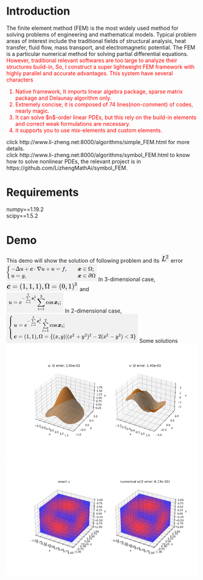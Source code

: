 <h1><b>Introduction</b></h1>
The finite element method (FEM) is the most widely used method for solving problems of engineering and mathematical models.
Typical problem areas of interest include the traditional fields of structural analysis, heat transfer, fluid flow, mass transport, and electromagnetic potential.
The FEM is a particular numerical method for solving partial differential equations.<br>
<font color="red">
However, traditional relevant softwares are too large to analyze their structures build-in,
So, I construct a super lightweight FEM framework with highly parallel and accurate advantages.
This system have several characters
<ol>
    <li>Native framework, It imports linear algebra package, sparse matrix package and Delaunay algorithm only.</li>
    <li>Extremely concise, it is composed of 74 lines(non-comment) of codes, nearly magic.</li>
    <li>It can solve $n$-order linear PDEs, but this rely on the build-in elements and correct weak formulations are necessary.</li>
    <li>it supports you to use mix-elements and custom elements.</li>
</ol>
</font>
click http://www.li-zheng.net:8000/algorithms/simple_FEM.html for more details.<br>
click http://www.li-zheng.net:8000/algorithms/symbol_FEM.html to know how to solve nonlinear PDEs, the relevant project is in https://github.com/LizhengMathAi/symbol_FEM.

<h1><b>Requirements</b></h1>
numpy==1.19.2<br>
scipy==1.5.2

<h1><b>Demo</b></h1>
This demo will show the solution of following problem and its <a><img src="https://github.com/LizhengMathAi/symbol_FEM/blob/main/src/5.png" /></a> error
<a><img src="https://github.com/LizhengMathAi/simple_FEM/blob/main/src/6.png" /></a>
In 3-dimensional case, <a><img src="https://github.com/LizhengMathAi/simple_FEM/blob/main/src/7.png" /></a> and<br>
<a><img src="https://github.com/LizhengMathAi/simple_FEM/blob/main/src/8.png" /></a>
In 2-dimensional case,<br>
<a><img src="https://github.com/LizhengMathAi/simple_FEM/blob/main/src/9.png" /></a>
Some solutions
<img src="https://github.com/LizhengMathAi/simple_FEM/blob/main/src/2d.png" /><br>
<img src="https://github.com/LizhengMathAi/simple_FEM/blob/main/src/3d.png" />
